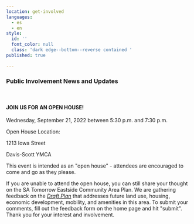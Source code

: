 ```yaml
---
location: get-involved
languages:
  - es
  - en
style:
  id: ''
  font_color: null
  class: 'dark edge--bottom--reverse contained '
published: true

---
```

<h3>Public Involvement News and Updates</h3>
<p>&nbsp;</p>
<h4>JOIN US FOR AN OPEN HOUSE!</h4>
<p>Wednesday, September 21, 2022 between 5:30 p.m. and 7:30 p.m.</p>
<p>Open House Location:</p>
<p>1213 Iowa Street</p>
<p>Davis-Scott YMCA</p>
<p>This event is intended as an "open house" - attendees are encouraged to come and go as they please.</p>
<p>If you are unable to attend the open house, you can still share your thought on the SA Tomorrow Eastside Community Area Plan. We are gathering feedback on the <a href="https://eastside.sacompplan.com/documents/" target="_blank" rel="noopener"><em>Draft Plan</em></a> that addresses future land use, housing, economic development, mobility, and amenities in this area. To submit your comments, fill out the feedback form on the home page and hit "submit". Thank you for your interest and involvement.</p>
<p>&nbsp;</p>
